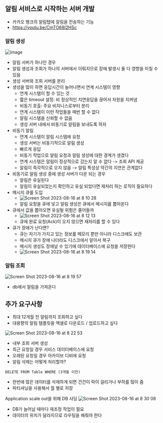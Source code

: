 ## 알림 서비스로 시작하는 서버 개발

- 카카오 뱅크의 알림탭에 알림을 전송하는 기능
- https://youtu.be/CmTO68I2HSc

### 알림 생성

![image](https://github.com/mimseong/Study/assets/50068946/e3089ec3-12fc-42a8-a217-24c195e80a58)

- 알림 서버가 하나인 경우
- 알림 생성과 조회가 하나의 서버에서 이뤄지므로 장애 발생시 둘 다 영향을 미칠 수 있음
- 생성 서버와 조회 서버를 분리
- 생성을 많이 하면 응답시간이 늘어나면서 연계 시스템이 영향
  - 연계 시스템이 할 수 있는 것
  - 짧은 timeout 설정: 비 정상적인 지연응답을 끊어서 자원을 지켜냄
  - 비동기 호출: 주요 비지니스로부터 분리
  - 연계 시스템이 이런 작업들을 매번 할 수 없다
  - 알림 시스템을 신뢰할 수 없음
  - 생성 서버 내에서 비동기로 알림을 보내도록 하자
- 비동기 알림
  - 연계 시스템이 알림 시스템에 요청
  - 생성 서버는 비동기적으로 알림 생성
  - 빠르게 응답
  - 비동기 작업으로 알림 요청과 알림 생성에 대한 경계가 생겼다
  - 연계 시스템은 알림이 정상적으로 갔는지 알 수 없다 -> 조회 API 제공
  - 알림이 즉각적으로 오지 않음 -> 알림 특성상 약간의 지연은 관계없다
- 비동기로 알림 생성 중에 생성 서버가 다운 되는 경우
  - 알림은 유실된다
  - 알림이 유실되었는지 확인하고 유실 되었다면 재처리 하는 로직이 필요하다
- 메시지 큐를 도입
  - ![Screen Shot 2023-08-16 at 8 10 28](https://github.com/mimseong/Study/assets/50068946/a5d5ee35-1918-48d7-8e7b-00e5dbbdcf7f)
  - 알림 요청을 큐에 넣고 알림 생성은 큐에서 메시지를 뽑아온다
- 큐에서 값을 뽑아오면 유실될 위험은 줄어들까
  - ![Screen Shot 2023-08-16 at 8 12 13](https://github.com/mimseong/Study/assets/50068946/ddc1fd2f-220c-416f-a3e9-d1c6ba895f90)
  - 큐에 완료 요청(Ack)이 오지 않으면 재처리를 할 수 있다
- 큐가 장애가 난다면?
  - 큐는 자기가 가지고 있는 정보를 메모리 뿐만 아니라 디스크에도 보관
  - 메시지 큐가 장애 나더라도 디스크에서 알아서 복구
  - 메시지 생성도 장애날 수 있기에 데이터베이스에 요청을 저장한다
  - ![Screen Shot 2023-08-16 at 8 19 14](https://github.com/mimseong/Study/assets/50068946/91adcf32-4069-452e-a82e-bebc532df141)

### 알림 조회

![Screen Shot 2023-08-16 at 8 19 57](https://github.com/mimseong/Study/assets/50068946/4cff696c-2a3d-4a3f-885c-6d9b2e64178b)

- db에서 알림을 가져온다

## 추가 요구사항

- 최대 12개월 전 알림까지 조회하고 싶다
- 대용향의 알림 템플릿을 엑셀로 다운로드 / 업로드하고 싶다

 
![Screen Shot 2023-08-16 at 8 22 53](https://github.com/mimseong/Study/assets/50068946/a5b4ff81-88a5-4cf6-97d1-14e9b9c7d516)

- 내부 조회 서버 생성
- 최근 요청일 경우 서비스 데이터베이스에 요청
- 오래된 요청일 경우 아카이브 디비에 요청
- 알림 삭제는 어떻게 처리할까?
```
DELETE FROM Table WHERE (3개월 이전)
```
- 한번에 많은 데이터를 삭제하게 되면 건건이 락이 걸리거나 부하를 많이 줌
- 파티셔닝을 사용해서 월 별로 저장

Application scale out을 위해 DB 샤딩
![Screen Shot 2023-08-16 at 8 30 08](https://github.com/mimseong/Study/assets/50068946/4b6d8d65-4a03-4cca-ac89-30834bee6111)
  - DB가 늘어날 때마다 재조정 작업이 필요
  - 데이터의 위치가 달라지므로 라우팅을 해줘야 한다
